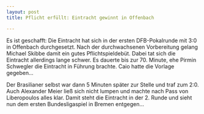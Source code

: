 ```yaml
---
layout: post
title: Pflicht erfüllt: Eintracht gewinnt in Offenbach

---
```


Es ist geschafft: Die Eintracht hat sich in der ersten DFB-Pokalrunde mit 3:0 in Offenbach durchgesetzt. Nach der durchwachsenen Vorbereitung gelang Michael Skibbe damit ein gutes Pflichtspieldebüt. Dabei tat sich die Eintracht allerdings lange schwer. Es dauerte bis zur 70. Minute, ehe Pirmin Schwegler die Eintracht in Führung brachte. Caio hatte die Vorlage gegeben...

Der Brasilianer selbst war dann 5 Minuten später zur Stelle und traf zum 2:0. Auch Alexander Meier ließ sich nicht lumpen und machte nach Pass von Liberopoulos alles klar. Damit steht die Eintracht in der 2. Runde und sieht nun dem ersten Bundesligaspiel in Bremen entgegen...
